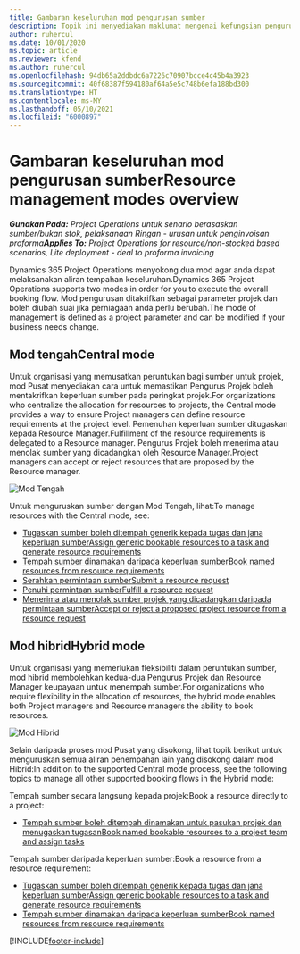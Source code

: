 ```yaml
---
title: Gambaran keseluruhan mod pengurusan sumber
description: Topik ini menyediakan maklumat mengenai kefungsian pengurusan Sumber dalam Dynamics 365 Project Operations.
author: ruhercul
ms.date: 10/01/2020
ms.topic: article
ms.reviewer: kfend
ms.author: ruhercul
ms.openlocfilehash: 94db65a2ddbdc6a7226c70907bcce4c45b4a3923
ms.sourcegitcommit: 40f68387f594180af64a5e5c748b6efa188bd300
ms.translationtype: HT
ms.contentlocale: ms-MY
ms.lasthandoff: 05/10/2021
ms.locfileid: "6000897"
---
```

# <a name="resource-management-modes-overview"></a><span data-ttu-id="4b4cb-103">Gambaran keseluruhan mod pengurusan sumber</span><span class="sxs-lookup"><span data-stu-id="4b4cb-103">Resource management modes overview</span></span>

<span data-ttu-id="4b4cb-104">_**Gunakan Pada:** Project Operations untuk senario berasaskan sumber/bukan stok, pelaksanaan Ringan - urusan untuk penginvoisan proforma_</span><span class="sxs-lookup"><span data-stu-id="4b4cb-104">_**Applies To:** Project Operations for resource/non-stocked based scenarios, Lite deployment - deal to proforma invoicing_</span></span>


<span data-ttu-id="4b4cb-105">Dynamics 365 Project Operations menyokong dua mod agar anda dapat melaksanakan aliran tempahan keseluruhan.</span><span class="sxs-lookup"><span data-stu-id="4b4cb-105">Dynamics 365 Project Operations supports two modes in order for you to execute the overall booking flow.</span></span> <span data-ttu-id="4b4cb-106">Mod pengurusan ditakrifkan sebagai parameter projek dan boleh diubah suai jika perniagaan anda perlu berubah.</span><span class="sxs-lookup"><span data-stu-id="4b4cb-106">The mode of management is defined as a project parameter and can be modified if your business needs change.</span></span>    

## <a name="central-mode"></a><span data-ttu-id="4b4cb-107">Mod tengah</span><span class="sxs-lookup"><span data-stu-id="4b4cb-107">Central mode</span></span>
<span data-ttu-id="4b4cb-108">Untuk organisasi yang memusatkan peruntukan bagi sumber untuk projek, mod Pusat menyediakan cara untuk memastikan Pengurus Projek boleh mentakrifkan keperluan sumber pada peringkat projek.</span><span class="sxs-lookup"><span data-stu-id="4b4cb-108">For organizations who centralize the allocation for resources to projects, the Central mode provides a way to ensure Project managers can define resource requirements at the project level.</span></span> <span data-ttu-id="4b4cb-109">Pemenuhan keperluan sumber ditugaskan kepada Resource Manager.</span><span class="sxs-lookup"><span data-stu-id="4b4cb-109">Fulfillment of the resource requirements is delegated to a Resource manager.</span></span> <span data-ttu-id="4b4cb-110">Pengurus Projek boleh menerima atau menolak sumber yang dicadangkan oleh Resource Manager.</span><span class="sxs-lookup"><span data-stu-id="4b4cb-110">Project managers can accept or reject resources that are proposed by the Resource manager.</span></span>

![Mod Tengah](./media/resource-management-central.png)

<span data-ttu-id="4b4cb-112">Untuk menguruskan sumber dengan Mod Tengah, lihat:</span><span class="sxs-lookup"><span data-stu-id="4b4cb-112">To manage resources with the Central mode, see:</span></span>

- [<span data-ttu-id="4b4cb-113">Tugaskan sumber boleh ditempah generik kepada tugas dan jana keperluan sumber</span><span class="sxs-lookup"><span data-stu-id="4b4cb-113">Assign generic bookable resources to a task and generate resource requirements</span></span>](/dynamics365/project-service/assign-generic-bookable-resource)
- [<span data-ttu-id="4b4cb-114">Tempah sumber dinamakan daripada keperluan sumber</span><span class="sxs-lookup"><span data-stu-id="4b4cb-114">Book named resources from resource requirements</span></span>](/dynamics365/project-service/book-named-resource)
- [<span data-ttu-id="4b4cb-115">Serahkan permintaan sumber</span><span class="sxs-lookup"><span data-stu-id="4b4cb-115">Submit a resource request</span></span>](/dynamics365/project-service/submit-resource-request)
- [<span data-ttu-id="4b4cb-116">Penuhi permintaan sumber</span><span class="sxs-lookup"><span data-stu-id="4b4cb-116">Fulfill a resource request</span></span>](/dynamics365/project-service/resource-management-fulfill-requests)
- [<span data-ttu-id="4b4cb-117">Menerima atau menolak sumber projek yang dicadangkan daripada permintaan sumber</span><span class="sxs-lookup"><span data-stu-id="4b4cb-117">Accept or reject a proposed project resource from a resource request</span></span>](/dynamics365/project-service/accept-reject-proposed-resource)

## <a name="hybrid-mode"></a><span data-ttu-id="4b4cb-118">Mod hibrid</span><span class="sxs-lookup"><span data-stu-id="4b4cb-118">Hybrid mode</span></span>
<span data-ttu-id="4b4cb-119">Untuk organisasi yang memerlukan fleksibiliti dalam peruntukan sumber, mod hibrid membolehkan kedua-dua Pengurus Projek dan Resource Manager keupayaan untuk menempah sumber.</span><span class="sxs-lookup"><span data-stu-id="4b4cb-119">For organizations who require flexibility in the allocation of resources, the hybrid mode enables both Project managers and Resource managers the ability to book resources.</span></span>

![Mod Hibrid](./media/resource-management-hybrid.png)

<span data-ttu-id="4b4cb-121">Selain daripada proses mod Pusat yang disokong, lihat topik berikut untuk menguruskan semua aliran penempahan lain yang disokong dalam mod Hibrid:</span><span class="sxs-lookup"><span data-stu-id="4b4cb-121">In addition to the supported Central mode process, see the following topics to manage all other supported booking flows in the Hybrid mode:</span></span>

<span data-ttu-id="4b4cb-122">Tempah sumber secara langsung kepada projek:</span><span class="sxs-lookup"><span data-stu-id="4b4cb-122">Book a resource directly to a project:</span></span>
- [<span data-ttu-id="4b4cb-123">Tempah sumber boleh ditempah dinamakan untuk pasukan projek dan menugaskan tugasan</span><span class="sxs-lookup"><span data-stu-id="4b4cb-123">Book named bookable resources to a project team and assign tasks</span></span>](/dynamics365/project-service/assign-named-bookable-resource)

<span data-ttu-id="4b4cb-124">Tempah sumber daripada keperluan sumber:</span><span class="sxs-lookup"><span data-stu-id="4b4cb-124">Book a resource from a resource requirement:</span></span>
- [<span data-ttu-id="4b4cb-125">Tugaskan sumber boleh ditempah generik kepada tugas dan jana keperluan sumber</span><span class="sxs-lookup"><span data-stu-id="4b4cb-125">Assign generic bookable resources to a task and generate resource requirements</span></span>](/dynamics365/project-service/assign-generic-bookable-resource)
- [<span data-ttu-id="4b4cb-126">Tempah sumber dinamakan daripada keperluan sumber</span><span class="sxs-lookup"><span data-stu-id="4b4cb-126">Book named resources from resource requirements</span></span>](/dynamics365/project-service/book-named-resource)


[!INCLUDE[footer-include](../includes/footer-banner.md)]